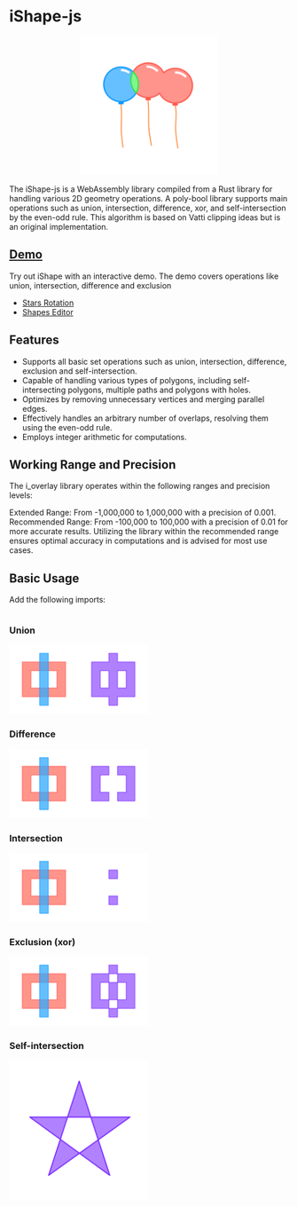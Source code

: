# iShape-js

<p align="center">
<img src="https://github.com/iShape-Rust/iShape-js/blob/main/Readme/balloons.svg" width="250"/>
</p>
The iShape-js is a WebAssembly library compiled from a Rust library for handling various 2D geometry operations. A poly-bool library supports main operations such as union, intersection, difference, xor, and self-intersection by the even-odd rule. This algorithm is based on Vatti clipping ideas but is an original implementation.

## [Demo](https://ishape-rust.github.io/iShape-js/demo/stars_demo.html)
Try out iShape with an interactive demo. The demo covers operations like union, intersection, difference and exclusion

- [Stars Rotation](https://ishape-rust.github.io/iShape-js/demo/stars_demo.html)
- [Shapes Editor](https://ishape-rust.github.io/iShape-js/demo/editor_demo.html)


## Features

- Supports all basic set operations such as union, intersection, difference, exclusion and self-intersection.
- Capable of handling various types of polygons, including self-intersecting polygons, multiple paths and polygons with holes.
- Optimizes by removing unnecessary vertices and merging parallel edges.
- Effectively handles an arbitrary number of overlaps, resolving them using the even-odd rule.
- Employs integer arithmetic for computations.



## Working Range and Precision
The i_overlay library operates within the following ranges and precision levels:

Extended Range: From -1,000,000 to 1,000,000 with a precision of 0.001.
Recommended Range: From -100,000 to 100,000 with a precision of 0.01 for more accurate results.
Utilizing the library within the recommended range ensures optimal accuracy in computations and is advised for most use cases.



## Basic Usage

Add the following imports:
```rust

```

### Union
<p align="left">
<img src="https://github.com/iShape-Rust/iShape-js/blob/main/Readme/union.svg" width="250"/>
</p>

### Difference
<p align="left">
<img src="https://github.com/iShape-Rust/iShape-js/blob/main/Readme/difference.svg" width="250"/>
</p>

### Intersection
<p align="left">
<img src="https://github.com/iShape-Rust/iShape-js/blob/main/Readme/intersection.svg" width="250"/>
</p>

### Exclusion (xor)
<p align="left">
<img src="https://github.com/iShape-Rust/iShape-js/blob/main/Readme/exclusion.svg" width="250"/>
</p>

### Self-intersection
<p align="left">
<img src="https://github.com/iShape-Rust/iShape-js/blob/main/Readme/self-intersecting.svg" width="250"/>
